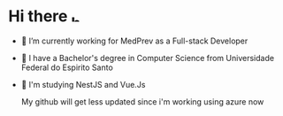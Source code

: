 # Hi there <img src="https://user-images.githubusercontent.com/1303154/88677602-1635ba80-d120-11ea-84d8-d263ba5fc3c0.gif" width="14px" alt="hi">

<!--
**xRiku/xRiku** is a ✨ _special_ ✨ repository because its `README.md` (this file) appears on your GitHub profile.

Here are some ideas to get you started:


-->
- 🌱 I’m currently working for MedPrev as a Full-stack Developer
- 🙏 I have a Bachelor's degree in Computer Science from Universidade Federal do Espirito Santo
- 🚀 I'm studying NestJS and Vue.Js

  My github will get less updated since i'm working using azure now
